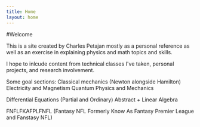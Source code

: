 ```yaml
---
title: Home
layout: home
---
```

#Welcome

This is a site created by Charles Petajan mostly as a personal reference as well as an exercise in explaining physics and math topics and skills.

I hope to inlcude content from technical classes I've taken, personal projects, and research involvement.

Some goal sections:
Classical mechanics (Newton alongside Hamilton)
Electricity and Magnetism
Quantum Physics and Mechanics

Differential Equations (Partial and Ordinary)
Abstract + Linear Algebra

FNFLFKAFPLFNFL (Fantasy NFL Formerly Know As Fantasy Premier League and Fanstasy NFL)
